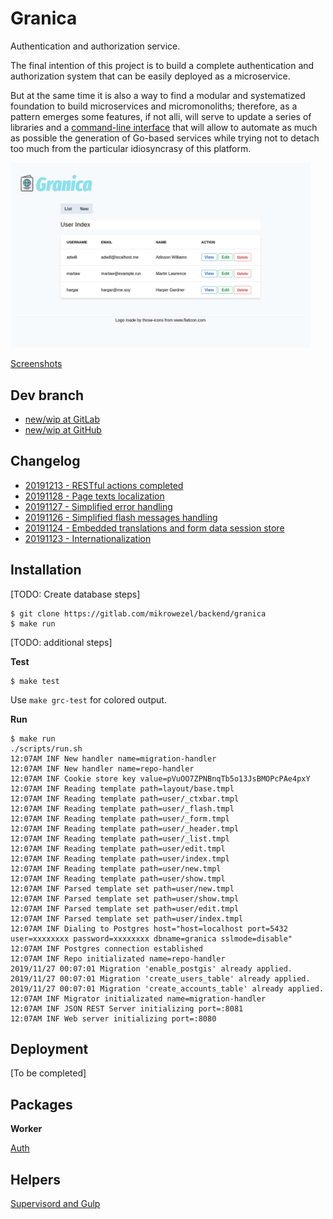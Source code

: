 # Granica

Authentication and authorization service.

The final intention of this project is to build a complete authentication and authorization system that can be easily deployed as a microservice.

But at the same time it is also a way to find a modular and systematized foundation to build microservices and micromonoliths; therefore, as a pattern emerges some features, if not alli, will serve to update a series of libraries and a [command-line interface](https://gitlab.com/mikrowezel/backend/cli) that will allow to automate as much as possible the generation of Go-based services while trying not to detach too much from the particular idiosyncrasy of this platform.

<img src="docs/img/users_index.png" width="480">

[Screenshots](docs/screenshots.md)

## Dev branch

- [new/wip at GitLab](https://gitlab.com/mikrowezel/backend/granica/tree/new/wip)
- [new/wip at GitHub](https://github.com/adrianpk/granica/tree/new/wip)

## Changelog

* [20191213 - RESTful actions completed](/docs/changelog.md#20191213)
* [20191128 - Page texts localization](/docs/changelog.md#20191128)
* [20191127 - Simplified error handling](/docs/changelog.md#20191127)
* [20191126 - Simplified flash messages handling](/docs/changelog.md#20191126)
* [20191124 - Embedded translations and form data session store](/docs/changelog.md#20191124)
* [20191123 - Internationalization](/docs/changelog.md#20191123)

## Installation

[TODO: Create database steps]

```shell
$ git clone https://gitlab.com/mikrowezel/backend/granica
$ make run
```

[TODO: additional steps]

**Test**

```shell
$ make test
```

Use `make grc-test` for colored output.

**Run**

```shell
$ make run
./scripts/run.sh
12:07AM INF New handler name=migration-handler
12:07AM INF New handler name=repo-handler
12:07AM INF Cookie store key value=pVuOO7ZPNBnqTb5o13JsBMOPcPAe4pxY
12:07AM INF Reading template path=layout/base.tmpl
12:07AM INF Reading template path=user/_ctxbar.tmpl
12:07AM INF Reading template path=user/_flash.tmpl
12:07AM INF Reading template path=user/_form.tmpl
12:07AM INF Reading template path=user/_header.tmpl
12:07AM INF Reading template path=user/_list.tmpl
12:07AM INF Reading template path=user/edit.tmpl
12:07AM INF Reading template path=user/index.tmpl
12:07AM INF Reading template path=user/new.tmpl
12:07AM INF Reading template path=user/show.tmpl
12:07AM INF Parsed template set path=user/new.tmpl
12:07AM INF Parsed template set path=user/show.tmpl
12:07AM INF Parsed template set path=user/edit.tmpl
12:07AM INF Parsed template set path=user/index.tmpl
12:07AM INF Dialing to Postgres host="host=localhost port=5432 user=xxxxxxxx password=xxxxxxxx dbname=granica sslmode=disable"
12:07AM INF Postgres connection established
12:07AM INF Repo initializated name=repo-handler
2019/11/27 00:07:01 Migration 'enable_postgis' already applied.
2019/11/27 00:07:01 Migration 'create_users_table' already applied.
2019/11/27 00:07:01 Migration 'create_accounts_table' already applied.
12:07AM INF Migrator initializated name=migration-handler
12:07AM INF JSON REST Server initializing port=:8081
12:07AM INF Web server initializing port=:8080
```

## Deployment

[To be completed]

## Packages

**Worker**

[Auth](pkg/auth/readme.md)

## Helpers

[Supervisord and Gulp](docs/draft/helpers.md)
